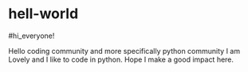 # hell-world

#hi_everyone!

Hello coding community and more specifically python community I am Lovely and I like to code in python.
Hope I make a good impact here.
